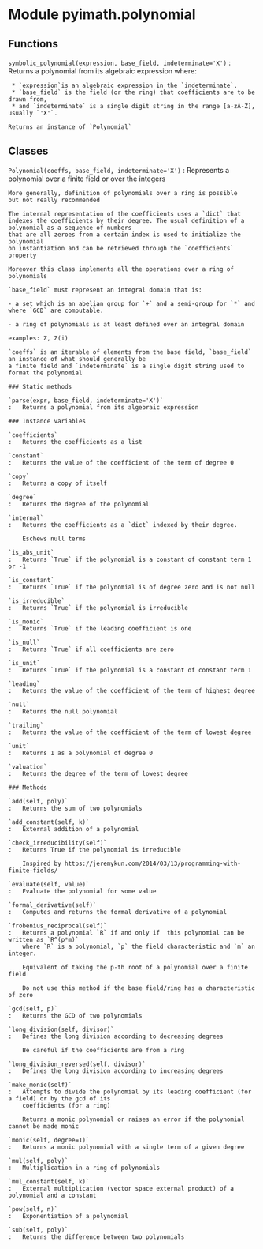Module pyimath.polynomial
=========================

Functions
---------

    
`symbolic_polynomial(expression, base_field, indeterminate='X')`
:   Returns a polynomial from its algebraic expression where:
    
     * `expression`is an algebraic expression in the `indeterminate`,
     * `base_field` is the field (or the ring) that coefficients are to be drawn from,
     * and `indeterminate` is a single digit string in the range [a-zA-Z], usually `'X'`.
    
    Returns an instance of `Polynomial`

Classes
-------

`Polynomial(coeffs, base_field, indeterminate='X')`
:   Represents a polynomial over a finite field or over the integers
    
    More generally, definition of polynomials over a ring is possible
    but not really recommended
    
    The internal representation of the coefficients uses a `dict` that
    indexes the coefficients by their degree. The usual definition of a polynomial as a sequence of numbers
    that are all zeroes from a certain index is used to initialize the polynomial
    on instantiation and can be retrieved through the `coefficients` property
    
    Moreover this class implements all the operations over a ring of polynomials
    
    `base_field` must represent an integral domain that is:
    
    - a set which is an abelian group for `+` and a semi-group for `*` and where `GCD` are computable.
    
    - a ring of polynomials is at least defined over an integral domain
    
    examples: Z, Z(i)
    
    `coeffs` is an iterable of elements from the base field, `base_field` an instance of what should generally be
    a finite field and `indeterminate` is a single digit string used to format the polynomial

    ### Static methods

    `parse(expr, base_field, indeterminate='X')`
    :   Returns a polynomial from its algebraic expression

    ### Instance variables

    `coefficients`
    :   Returns the coefficients as a list

    `constant`
    :   Returns the value of the coefficient of the term of degree 0

    `copy`
    :   Returns a copy of itself

    `degree`
    :   Returns the degree of the polynomial

    `internal`
    :   Returns the coefficients as a `dict` indexed by their degree.
        
        Eschews null terms

    `is_abs_unit`
    :   Returns `True` if the polynomial is a constant of constant term 1 or -1

    `is_constant`
    :   Returns `True` if the polynomial is of degree zero and is not null

    `is_irreducible`
    :   Returns `True` if the polynomial is irreducible

    `is_monic`
    :   Returns `True` if the leading coefficient is one

    `is_null`
    :   Returns `True` if all coefficients are zero

    `is_unit`
    :   Returns `True` if the polynomial is a constant of constant term 1

    `leading`
    :   Returns the value of the coefficient of the term of highest degree

    `null`
    :   Returns the null polynomial

    `trailing`
    :   Returns the value of the coefficient of the term of lowest degree

    `unit`
    :   Returns 1 as a polynomial of degree 0

    `valuation`
    :   Returns the degree of the term of lowest degree

    ### Methods

    `add(self, poly)`
    :   Returns the sum of two polynomials

    `add_constant(self, k)`
    :   External addition of a polynomial

    `check_irreducibility(self)`
    :   Returns True if the polynomial is irreducible
        
        Inspired by https://jeremykun.com/2014/03/13/programming-with-finite-fields/

    `evaluate(self, value)`
    :   Evaluate the polynomial for some value

    `formal_derivative(self)`
    :   Computes and returns the formal derivative of a polynomial

    `frobenius_reciprocal(self)`
    :   Returns a polynomial `R` if and only if  this polynomial can be written as `R^(p*m)`
        where `R` is a polynomial, `p` the field characteristic and `m` an integer.
        
        Equivalent of taking the p-th root of a polynomial over a finite field
        
        Do not use this method if the base field/ring has a characteristic of zero

    `gcd(self, p)`
    :   Returns the GCD of two polynomials

    `long_division(self, divisor)`
    :   Defines the long division according to decreasing degrees
        
        Be careful if the coefficients are from a ring

    `long_division_reversed(self, divisor)`
    :   Defines the long division according to increasing degrees

    `make_monic(self)`
    :   Attempts to divide the polynomial by its leading coefficient (for a field) or by the gcd of its
        coefficients (for a ring)
        
        Returns a monic polynomial or raises an error if the polynomial cannot be made monic

    `monic(self, degree=1)`
    :   Returns a monic polynomial with a single term of a given degree

    `mul(self, poly)`
    :   Multiplication in a ring of polynomials

    `mul_constant(self, k)`
    :   External multiplication (vector space external product) of a polynomial and a constant

    `pow(self, n)`
    :   Exponentiation of a polynomial

    `sub(self, poly)`
    :   Returns the difference between two polynomials
